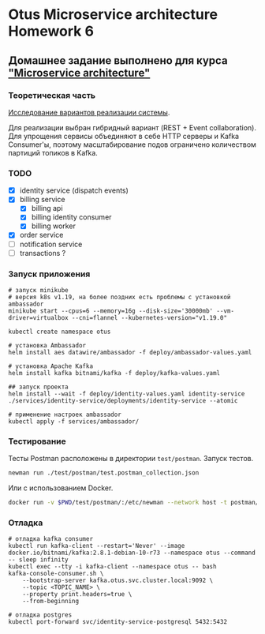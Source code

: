 # Otus Microservice architecture Homework 6

## Домашнее задание выполнено для курса ["Microservice architecture"](https://otus.ru/lessons/microservice-architecture/)

### Теоретическая часть

[Исследование вариантов реализации системы](docs/design.md).

Для реализации выбран гибридный вариант (REST + Event collaboration). Для упрощения сервисы объединяют в себе
HTTP серверы и Kafka Consumer'ы, поэтому масштабирование подов ограничено количеством партиций топиков в Kafka.

### TODO

* [x] identity service (dispatch events)
* [x] billing service
  * [x] billing api
  * [x] billing identity consumer
  * [x] billing worker
* [x] order service
* [ ] notification service
* [ ] transactions ?

### Запуск приложения

```shell
# запуск minikube
# версия k8s v1.19, на более поздних есть проблемы с установкой ambassador
minikube start --cpus=6 --memory=16g --disk-size='30000mb' --vm-driver=virtualbox --cni=flannel --kubernetes-version="v1.19.0"

kubectl create namespace otus

# установка Ambassador
helm install aes datawire/ambassador -f deploy/ambassador-values.yaml

# установка Apache Kafka
helm install kafka bitnami/kafka -f deploy/kafka-values.yaml

## запуск проекта
helm install --wait -f deploy/identity-values.yaml identity-service ./services/identity-service/deployments/identity-service --atomic

# применение настроек ambassador
kubectl apply -f services/ambassador/
```

### Тестирование

Тесты Postman расположены в директории `test/postman`. Запуск тестов.

```bash
newman run ./test/postman/test.postman_collection.json
```

Или с использованием Docker.

```bash
docker run -v $PWD/test/postman/:/etc/newman --network host -t postman/newman:alpine run test.postman_collection.json
```

### Отладка

```shell
# отладка kafka consumer
kubectl run kafka-client --restart='Never' --image docker.io/bitnami/kafka:2.8.1-debian-10-r73 --namespace otus --command -- sleep infinity
kubectl exec --tty -i kafka-client --namespace otus -- bash
kafka-console-consumer.sh \
    --bootstrap-server kafka.otus.svc.cluster.local:9092 \
    --topic <TOPIC_NAME> \
    --property print.headers=true \
    --from-beginning
    
# отладка postgres
kubectl port-forward svc/identity-service-postgresql 5432:5432
```
